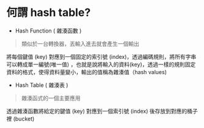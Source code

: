 # 何謂 hash table?
* Hash Function ( 雜湊函數 )
>類似於一台轉換器，丟輸入進去就會產生一個輸出

將每個鍵值 (key) 對應到一個固定的索引號 (index)，透過編碼規則，將所有字串可以轉成單一編號(唯一值) ，也就是說將輸入的資料(key)，透過一樣的規則固定資料的格式，使得資料量變小，輸出的值稱為雜湊值（hash values)



* Hash Table ( 雜湊表 )
>雜湊函式的一個主要應用

透過雜湊函數將給定的鍵值 (key) 對應到一個索引號 (index) 後存放到對應的桶子裡 (bucket)
